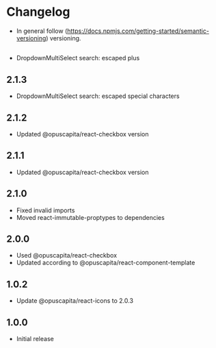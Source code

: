 # Changelog

* In general follow (https://docs.npmjs.com/getting-started/semantic-versioning) versioning.

## <next>
* DropdownMultiSelect search: escaped plus

## 2.1.3
* DropdownMultiSelect search: escaped special characters

## 2.1.2
* Updated @opuscapita/react-checkbox version

## 2.1.1
* Updated @opuscapita/react-checkbox version

## 2.1.0
* Fixed invalid imports
* Moved react-immutable-proptypes to dependencies

## 2.0.0
* Used @opuscapita/react-checkbox
* Updated according to @opuscapita/react-component-template

## 1.0.2
* Update @opuscapita/react-icons to 2.0.3

## 1.0.0
* Initial release
